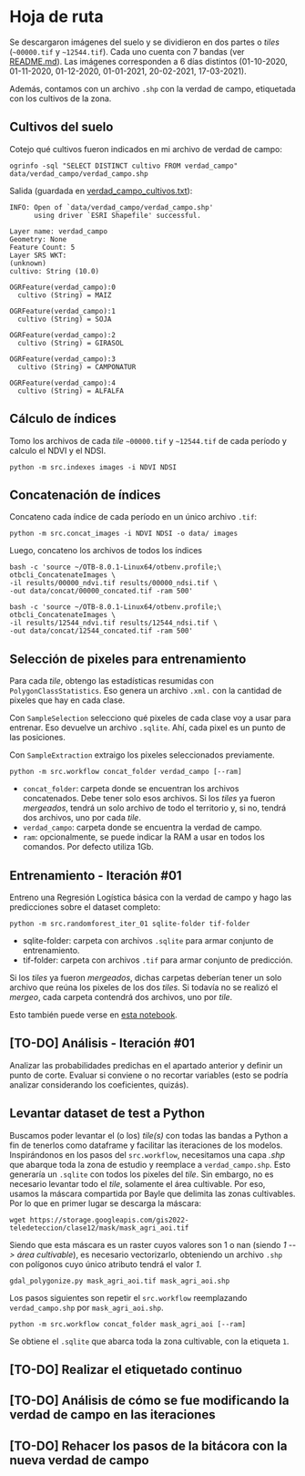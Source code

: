 # Hoja de ruta

Se descargaron imágenes del suelo y se dividieron en dos partes o _tiles_
(`~00000.tif` y `~12544.tif`). Cada uno cuenta con 7 bandas (ver [README.md](../README.md)). Las imágenes
corresponden a 6 días distintos (01-10-2020, 01-11-2020,
01-12-2020, 01-01-2021, 20-02-2021, 17-03-2021).

Además, contamos con un archivo `.shp` con la verdad de
campo, etiquetada con los cultivos de la zona.

## Cultivos del suelo

Cotejo qué cultivos fueron indicados en mi archivo de verdad de campo:

```
ogrinfo -sql "SELECT DISTINCT cultivo FROM verdad_campo" data/verdad_campo/verdad_campo.shp
```

Salida (guardada en [verdad_campo_cultivos.txt](verdad_campo_cultivos.txt)):

```
INFO: Open of `data/verdad_campo/verdad_campo.shp'
      using driver `ESRI Shapefile' successful.

Layer name: verdad_campo
Geometry: None
Feature Count: 5
Layer SRS WKT:
(unknown)
cultivo: String (10.0)

OGRFeature(verdad_campo):0
  cultivo (String) = MAIZ

OGRFeature(verdad_campo):1
  cultivo (String) = SOJA

OGRFeature(verdad_campo):2
  cultivo (String) = GIRASOL

OGRFeature(verdad_campo):3
  cultivo (String) = CAMPONATUR

OGRFeature(verdad_campo):4
  cultivo (String) = ALFALFA
```

## Cálculo de índices

Tomo los archivos de cada _tile_ `~00000.tif` y `~12544.tif` de cada período y calculo el
NDVI y el NDSI.

```
python -m src.indexes images -i NDVI NDSI
```

## Concatenación de índices

Concateno cada índice de cada período en un único archivo `.tif`:

```
python -m src.concat_images -i NDVI NDSI -o data/ images
```

Luego, concateno los archivos de todos los índices

```
bash -c 'source ~/OTB-8.0.1-Linux64/otbenv.profile;\
otbcli_ConcatenateImages \
-il results/00000_ndvi.tif results/00000_ndsi.tif \
-out data/concat/00000_concated.tif -ram 500'
```

```
bash -c 'source ~/OTB-8.0.1-Linux64/otbenv.profile;\
otbcli_ConcatenateImages \
-il results/12544_ndvi.tif results/12544_ndsi.tif \
-out data/concat/12544_concated.tif -ram 500'
```

## Selección de pixeles para entrenamiento

Para cada _tile_, obtengo las estadísticas resumidas con
`PolygonClassStatistics`. Eso genera un archivo `.xml.`
con la cantidad de pixeles que hay en cada clase.

Con `SampleSelection` selecciono qué pixeles de cada clase voy a usar para
entrenar. Eso devuelve un archivo `.sqlite`. Ahí, cada pixel es un punto de
las posiciones.

Con `SampleExtraction` extraigo los pixeles seleccionados previamente.

```
python -m src.workflow concat_folder verdad_campo [--ram]
```

- `concat_folder`: carpeta donde se encuentran los archivos concatenados.
Debe tener solo esos archivos. Si los _tiles_ ya fueron _mergeados_, tendrá
un solo archivo de todo el territorio y, si no, tendrá dos archivos, uno por
cada _tile_.
- `verdad_campo`: carpeta donde se encuentra la verdad de campo.
- `ram`: opcionalmente, se puede indicar la RAM a usar en todos los comandos.
Por defecto utiliza 1Gb.

## Entrenamiento - Iteración #01

Entreno una Regresión Logística básica con la verdad de campo y
hago las predicciones sobre el dataset completo:

```
python -m src.randomforest_iter_01 sqlite-folder tif-folder
```

- sqlite-folder: carpeta con archivos `.sqlite` para armar conjunto de entrenamiento.
- tif-folder: carpeta con archivos `.tif` para armar conjunto de predicción.

Si los _tiles_ ya fueron _mergeados_, dichas carpetas deberían tener un solo archivo
que reúna los pixeles de los dos _tiles_. Si todavía no se realizó el _mergeo_, cada
carpeta contendrá dos archivos, uno por _tile_.

Esto también puede verse en [esta notebook](../nb/modelo_sklearn.ipynb).
## [TO-DO] Análisis - Iteración #01

Analizar las probabilidades predichas en el apartado anterior y definir un punto de
corte.
Evaluar si conviene o no recortar variables (esto se podría analizar considerando los
coeficientes, quizás).

## Levantar dataset de test a Python
Buscamos poder levantar el (o los) _tile(s)_ con todas las bandas a Python a fin de tenerlos como dataframe y facilitar las iteraciones de los modelos. Inspirándonos en los pasos del `src.workflow`, necesitamos una capa _.shp_ que abarque toda la zona de estudio y reemplace a `verdad_campo.shp`. Esto generaría un `.sqlite` con todos los pixeles del _tile_. Sin embargo, no es necesario levantar todo el _tile_, solamente el área cultivable. Por eso, usamos la máscara compartida por Bayle que delimita las zonas cultivables. Por lo que en primer lugar se descarga la máscara:

```
wget https://storage.googleapis.com/gis2022-teledeteccion/clase12/mask/mask_agri_aoi.tif
```

Siendo que esta máscara es un raster cuyos valores son 1 o nan (siendo _1 --> área cultivable_), es necesario vectorizarlo, obteniendo un archivo `.shp` con polígonos cuyo único atributo tendrá el valor _1_.

```
gdal_polygonize.py mask_agri_aoi.tif mask_agri_aoi.shp
```

Los pasos siguientes son repetir el `src.workflow` reemplazando `verdad_campo.shp` por `mask_agri_aoi.shp`.

```
python -m src.workflow concat_folder mask_agri_aoi [--ram]
```

Se obtiene el `.sqlite` que abarca toda la zona cultivable, con la etiqueta `1`.

## [TO-DO] Realizar el etiquetado continuo

## [TO-DO] Análisis de cómo se fue modificando la verdad de campo en las iteraciones

## [TO-DO] Rehacer los pasos de la bitácora con la nueva verdad de campo

